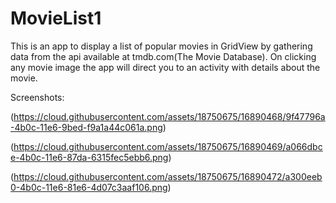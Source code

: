 # MovieList1
This is an app to display a list of popular movies in GridView by gathering data from the api available at tmdb.com(The Movie Database).
On clicking any movie image the app will direct you to an activity with details about the movie.

Screenshots:

(https://cloud.githubusercontent.com/assets/18750675/16890468/9f47796a-4b0c-11e6-9bed-f9a1a44c061a.png)

(https://cloud.githubusercontent.com/assets/18750675/16890469/a066dbce-4b0c-11e6-87da-6315fec5ebb6.png)

(https://cloud.githubusercontent.com/assets/18750675/16890472/a300eeb0-4b0c-11e6-81e6-4d07c3aaf106.png)
